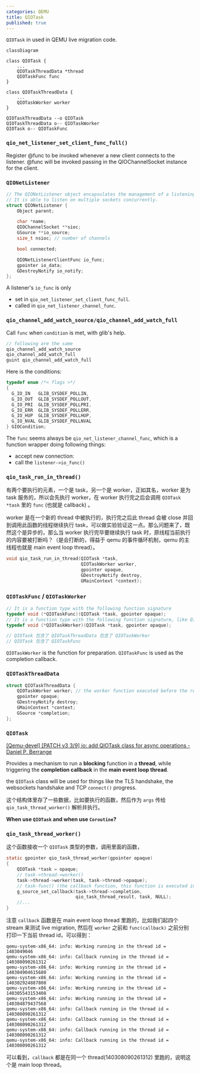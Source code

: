 ```yaml
---
categories: QEMU
title: QIOTask
published: true
---
```


`QIOTask` in used in QEMU live migration code.

```mermaid
classDiagram

class QIOTask {
    ...
    QIOTaskThreadData *thread
    QIOTaskFunc func
}

class QIOTaskThreadData {
    ...
    QIOTaskWorker worker
}

QIOTaskThreadData --o QIOTask
QIOTaskThreadData o-- QIOTaskWorker
QIOTask o-- QIOTaskFunc
```

### `qio_net_listener_set_client_func_full()`

Register @func to be invoked whenever a new client connects to the listener. @func will be invoked passing in the QIOChannelSocket instance for the client.

### `QIONetListener`

```c
// The QIONetListener object encapsulates the management of a listening socket.
// It is able to listen on multiple sockets concurrently.
struct QIONetListener {
    Object parent;

    char *name;
    QIOChannelSocket **sioc;
    GSource **io_source;
    size_t nsioc; // number of channels

    bool connected;

    QIONetListenerClientFunc io_func;
    gpointer io_data;
    GDestroyNotify io_notify;
};
```

A listener's `io_func` is only

- set in `qio_net_listener_set_client_func_full`.
- called in `qio_net_listener_channel_func`.

### `qio_channel_add_watch_source/qio_channel_add_watch_full`

Call `func` when `condition` is met, with glib's help.

```c
// following are the same
qio_channel_add_watch_source
qio_channel_add_watch_full
guint qio_channel_add_watch_full
```

Here is the conditions:

```c
typedef enum /*< flags >*/
{
  G_IO_IN	GLIB_SYSDEF_POLLIN,
  G_IO_OUT	GLIB_SYSDEF_POLLOUT,
  G_IO_PRI	GLIB_SYSDEF_POLLPRI,
  G_IO_ERR	GLIB_SYSDEF_POLLERR,
  G_IO_HUP	GLIB_SYSDEF_POLLHUP,
  G_IO_NVAL	GLIB_SYSDEF_POLLNVAL
} GIOCondition;
```

The `func` seems always be `qio_net_listener_channel_func`, which is a function wrapper doing following things:

- accept new connection:
- call the `listener->io_func()`

### `qio_task_run_in_thread()`

有两个要执行的元素，一个是 task，另一个是 worker，正如其名，worker 是为 task 服务的，所以会先执行 worker，在 worker 执行完之后会调用 `QIOTask *task` 里的 `func` (也就是 callback) 。

worker 是在一个新的 thread 中被执行的，执行完之后此 thread 会被 close 并回到调用此函数的线程继续执行 task，可以做实验验证这一点。那么问题来了，既然这个是异步的，那么当 worker 执行完毕要继续执行 task 时，原线程当前执行的内容要被打断吗？（是会打断的，得益于 qemu 的事件循环机制，qemu 的主线程也就是 main event loop thread）。

```c
void qio_task_run_in_thread(QIOTask *task,
                            QIOTaskWorker worker,
                            gpointer opaque,
                            GDestroyNotify destroy,
                            GMainContext *context);
```

### `QIOTaskFunc` / `QIOTaskWorker`

```c
// It is a function type with the following function signature
typedef void (*QIOTaskFunc)(QIOTask *task, gpointer opaque);
// It is a function type with the following function signature, like QIOTaskFunc
typedef void (*QIOTaskWorker)(QIOTask *task, gpointer opaque);

// QIOTask 包含了 QIOTaskThreadData 包含了 QIOTaskWorker
// QIOTask 包含了 QIOTaskFunc
```

`QIOTaskWorker` is the function for preparation. `QIOTaskFunc` is used as the completion callback.

### `QIOTaskThreadData`

```c
struct QIOTaskThreadData {
    QIOTaskWorker worker; // the worker function executed before the real function
    gpointer opaque;
    GDestroyNotify destroy;
    GMainContext *context;
    GSource *completion;
};
```

### `QIOTask`

[[Qemu-devel] [PATCH v3 3/9] io: add QIOTask class for async operations - Daniel P. Berrange](https://lore.kernel.org/all/1447872172-1076-4-git-send-email-berrange@redhat.com/)

Provides a mechanism to run a **blocking** function in a **thread**, while triggering the **completion callback** in the **main event loop thread**.

the `QIOTask` class will be used for things like the TLS handshake, the websockets handshake and TCP `connect()` progress.

这个结构体里存了一些数据，比如要执行的函数，然后作为 `args` 传给 `qio_task_thread_worker()` 解析并执行。

**When use `QIOTask` and when use `Coroutine`?**

### `qio_task_thread_worker()`

这个函数接收一个 `QIOTask` 类型的参数，调用里面的函数，

```c
static gpointer qio_task_thread_worker(gpointer opaque)
{
    QIOTask *task = opaque;
    // task->thread->worker()
    task->thread->worker(task, task->thread->opaque);
    // task-func() (the callback function, this function is executed in the main event loop thread)
    g_source_set_callback(task->thread->completion,
                          qio_task_thread_result, task, NULL);
    //...
}
```

注意 `callback` 函数是在 main event loop thread 里跑的，比如我们起四个 stream 来测试 live migration, 然后在 `worker` 之前和 `func(callback)` 之前分别打印一下当前 thread id，可以得到：

```
qemu-system-x86_64: info: Working running in the thread id = 1403049046
qemu-system-x86_64: info: Callback running in the thread id = 140308090261312
qemu-system-x86_64: info: Working running in the thread id = 140304904615680
qemu-system-x86_64: info: Working running in the thread id = 140302924887808
qemu-system-x86_64: info: Working running in the thread id = 140305543153408
qemu-system-x86_64: info: Working running in the thread id = 140304879437568
qemu-system-x86_64: info: Callback running in the thread id = 140308090261312
qemu-system-x86_64: info: Callback running in the thread id = 140308090261312
qemu-system-x86_64: info: Callback running in the thread id = 140308090261312
qemu-system-x86_64: info: Callback running in the thread id = 140308090261312
```

可以看到，`callback` 都是在同一个 thread(140308090261312) 里跑的，说明这个是 main loop thread。